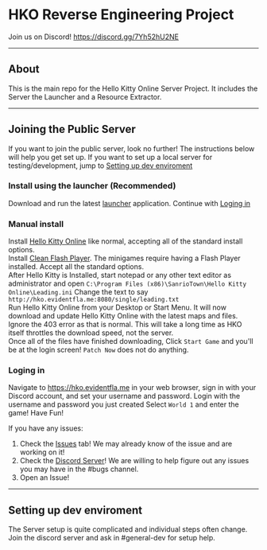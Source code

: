 # HKO Reverse Engineering Project

Join us on Discord! https://discord.gg/7Yh52hU2NE

***
## About
This is the main repo for the Hello Kitty Online Server Project. It includes the Server the Launcher and a Resource Extractor.
***

## Joining the Public Server
If you want to join the public server, look no further! The instructions below will help you get set up. If you want to set up a local server for testing/development, jump to [Setting up dev enviroment](#setting-up-dev-enviroment)

### Install using the launcher (Recommended)
Download and run the latest [launcher](https://github.com/HelloKittyOnline/HKO-re/releases/latest) application. Continue with [Loging in](#loging-in)

### Manual install
Install [Hello Kitty Online](https://archive.org/details/pod-19902-setup) like normal, accepting all of the standard install options. \
Install [Clean Flash Player](https://gitlab.com/cleanflash/installer/-/releases). The minigames require having a Flash Player installed. Accept all the standard options. \
After Hello Kitty is Installed, start notepad or any other text editor as administrator and open `C:\Program Files (x86)\SanrioTown\Hello Kitty Online\Leading.ini`
Change the text to say `http://hko.evidentfla.me:8080/single/leading.txt` \
Run Hello Kitty Online from your Desktop or Start Menu. 
It will now download and update Hello Kitty Online with the latest maps and files. Ignore the 403 error as that is normal. This will take a long time as HKO itself throttles the download speed, not the server. \
Once all of the files have finished downloading, Click `Start Game` and you'll be at the login screen! `Patch Now` does not do anything.

### Loging in
Navigate to https://hko.evidentfla.me in your web browser, sign in with your Discord account, and set your username and password.
Login with the username and password you just created
Select `World 1` and enter the game!
Have Fun!

If you have any issues:

1) Check the [Issues](https://github.com/HelloKittyOnline/HKO-re/issues) tab! We may already know of the issue and are working on it!
2) Check the [Discord Server](https://discord.gg/7Yh52hU2NE)! We are willing to help figure out any issues you may have in the #bugs channel.
3) Open an Issue!

***

## Setting up dev enviroment
The Server setup is quite complicated and individual steps often change. \
Join the discord server and ask in #general-dev for setup help.
